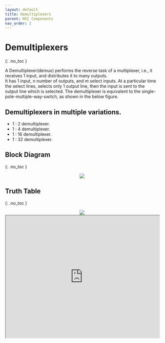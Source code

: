 ```yaml
---
layout: default
title: Demultiplexers
parent: MSI Components
nav_order: 2
---
```


# Demultiplexers
{: .no_toc }

A Demultiplexer(demux) performs the reverse task of a multiplexer, i.e., it receives 1 input, and distributes it to many outputs.  
It has 1 input, n number of outputs, and m select inputs. 
At a particular time the select lines, selects only 1 output line, then the input is sent to the output line which is selected. 
The demultiplexer is equivalent to the single-pole-multiple-way-switch, as shown in the below figure.

## Demultiplexers in multiple variations.

* 1 : 2  demultiplexer.
* 1 : 4  demultiplexer.
* 1 : 16 demultiplexer.
* 1 : 32 demultiplexer.


## Block Diagram
{: .no_toc }

<div style="text-align:center"><img src="../../assets/images/one_twodemultiplexer_blockdiagram.jpg" /></div>


## Truth Table
{: .no_toc }

<div style="text-align:center"><img src="../../assets/images/one_twodemultiplexer_truthtable.jpg" /></div>

<iframe width="100%" height="400px" src="https://circuitverse.org/simulator/embed/756" id="projectPreview" scrolling="no" webkitAllowFullScreen mozAllowFullScreen allowFullScreen> </iframe>
